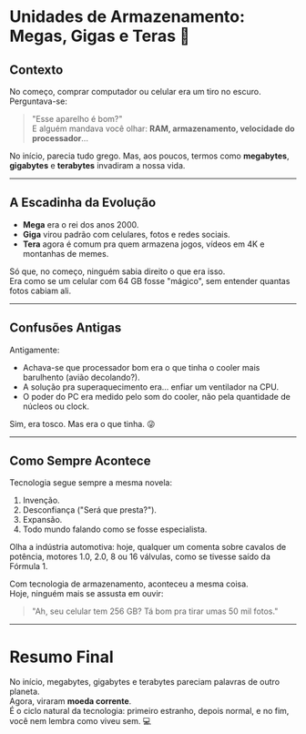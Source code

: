 # Unidades de Armazenamento: Megas, Gigas e Teras &#x1F4BE;

## Contexto

No começo, comprar computador ou celular era um tiro no escuro. Perguntava-se:  
> "Esse aparelho é bom?"  
E alguém mandava você olhar: **RAM, armazenamento, velocidade do processador**...  

No início, parecia tudo grego. Mas, aos poucos, termos como **megabytes**, **gigabytes** e **terabytes** invadiram a nossa vida.

---

## A Escadinha da Evolução

- **Mega** era o rei dos anos 2000.
- **Giga** virou padrão com celulares, fotos e redes sociais.
- **Tera** agora é comum pra quem armazena jogos, vídeos em 4K e montanhas de memes.

Só que, no começo, ninguém sabia direito o que era isso.  
Era como se um celular com 64 GB fosse "mágico", sem entender quantas fotos cabiam ali.

---

## Confusões Antigas

Antigamente:
- Achava-se que processador bom era o que tinha o cooler mais barulhento (avião decolando?).
- A solução pra superaquecimento era... enfiar um ventilador na CPU.  
- O poder do PC era medido pelo som do cooler, não pela quantidade de núcleos ou clock.

Sim, era tosco. Mas era o que tinha. &#x1F61C;

---

## Como Sempre Acontece

Tecnologia segue sempre a mesma novela:
1. Invenção.
2. Desconfiança ("Será que presta?").
3. Expansão.
4. Todo mundo falando como se fosse especialista.

Olha a indústria automotiva: hoje, qualquer um comenta sobre cavalos de potência, motores 1.0, 2.0, 8 ou 16 válvulas, como se tivesse saído da Fórmula 1.

Com tecnologia de armazenamento, aconteceu a mesma coisa.  
Hoje, ninguém mais se assusta em ouvir:  
> "Ah, seu celular tem 256 GB? Tá bom pra tirar umas 50 mil fotos."

---

# Resumo Final

No início, megabytes, gigabytes e terabytes pareciam palavras de outro planeta.  
Agora, viraram **moeda corrente**.  
É o ciclo natural da tecnologia: primeiro estranho, depois normal, e no fim, você nem lembra como viveu sem. &#x1F4BB;
